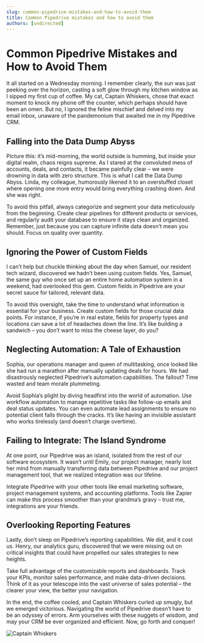 ```yaml
---
slug: common-pipedrive-mistakes-and-how-to-avoid-them
title: Common Pipedrive mistakes and how to avoid them
authors: [undirected]
---
```


# Common Pipedrive Mistakes and How to Avoid Them

It all started on a Wednesday morning. I remember clearly, the sun was just peeking over the horizon, casting a soft glow through my kitchen window as I sipped my first cup of coffee. My cat, Captain Whiskers, chose that exact moment to knock my phone off the counter, which perhaps should have been an omen. But no, I ignored the feline mischief and delved into my email inbox, unaware of the pandemonium that awaited me in my Pipedrive CRM.

## Falling into the Data Dump Abyss

Picture this: it’s mid-morning, the world outside is humming, but inside your digital realm, chaos reigns supreme. As I stared at the convoluted mess of accounts, deals, and contacts, it became painfully clear – we were drowning in data with zero structure. This is what I call the Data Dump Abyss. Linda, my colleague, humorously likened it to an overstuffed closet where opening one more entry would bring everything crashing down. And she was right. 

To avoid this pitfall, always categorize and segment your data meticulously from the beginning. Create clear pipelines for different products or services, and regularly audit your database to ensure it stays clean and organized. Remember, just because you can capture infinite data doesn’t mean you should. Focus on quality over quantity.

## Ignoring the Power of Custom Fields

I can’t help but chuckle thinking about the day when Samuel, our resident tech wizard, discovered we hadn’t been using custom fields. Yes, Samuel, the same guy who once set up an entire home automation system in a weekend, had overlooked this gem. Custom fields in Pipedrive are your secret sauce for tailored, relevant data. 

To avoid this oversight, take the time to understand what information is essential for your business. Create custom fields for those crucial data points. For instance, if you’re in real estate, fields for property types and locations can save a lot of headaches down the line. It’s like building a sandwich – you don’t want to miss the cheese layer, do you?

## Neglecting Automation: A Tale of Exhaustion

Sophia, our operations manager and queen of multitasking, once looked like she had run a marathon after manually updating deals for hours. We had disastrously neglected Pipedrive’s automation capabilities. The fallout? Time wasted and team morale plummeting. 

Avoid Sophia’s plight by diving headfirst into the world of automation. Use workflow automation to manage repetitive tasks like follow-up emails and deal status updates. You can even automate lead assignments to ensure no potential client falls through the cracks. It’s like having an invisible assistant who works tirelessly (and doesn’t charge overtime).

## Failing to Integrate: The Island Syndrome

At one point, our Pipedrive was an island, isolated from the rest of our software ecosystem. It wasn’t until Emily, our project manager, nearly lost her mind from manually transferring data between Pipedrive and our project management tool, that we realized integration was our lifeline. 

Integrate Pipedrive with your other tools like email marketing software, project management systems, and accounting platforms. Tools like Zapier can make this process smoother than your grandma’s gravy – trust me, integrations are your friends.

## Overlooking Reporting Features

Lastly, don’t sleep on Pipedrive’s reporting capabilities. We did, and it cost us. Henry, our analytics guru, discovered that we were missing out on critical insights that could have propelled our sales strategies to new heights. 

Take full advantage of the customizable reports and dashboards. Track your KPIs, monitor sales performance, and make data-driven decisions. Think of it as your telescope into the vast universe of sales potential – the clearer your view, the better your navigation.

In the end, the coffee cooled, and Captain Whiskers curled up smugly, but we emerged victorious. Navigating the world of Pipedrive doesn’t have to be an odyssey of errors. Arm yourselves with these nuggets of wisdom, and may your CRM be ever organized and efficient. Now, go forth and conquer!

![Captain Whiskers](#)